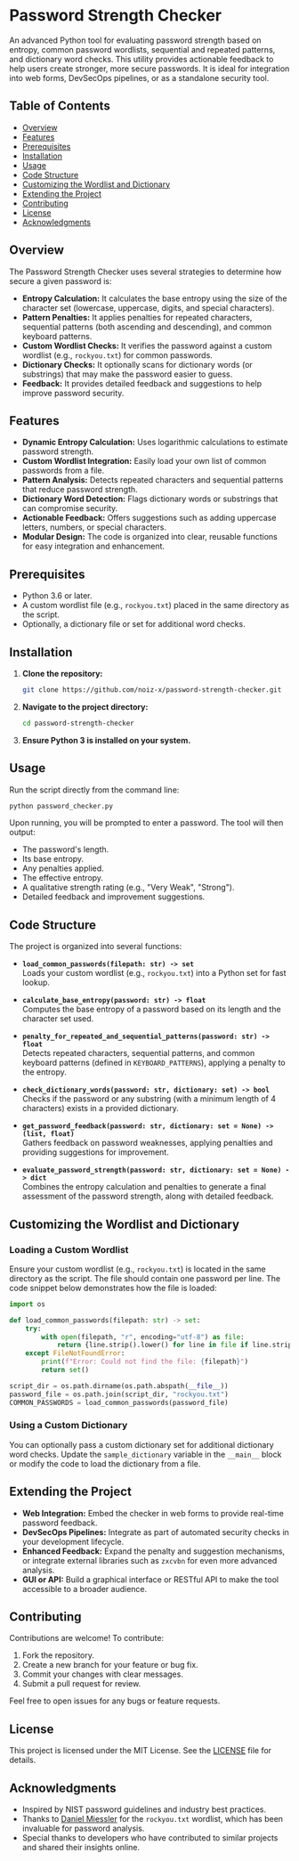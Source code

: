 # Password Strength Checker

An advanced Python tool for evaluating password strength based on entropy, common password wordlists, sequential and repeated patterns, and dictionary word checks. This utility provides actionable feedback to help users create stronger, more secure passwords. It is ideal for integration into web forms, DevSecOps pipelines, or as a standalone security tool.

## Table of Contents

- [Overview](#overview)
- [Features](#features)
- [Prerequisites](#prerequisites)
- [Installation](#installation)
- [Usage](#usage)
- [Code Structure](#code-structure)
- [Customizing the Wordlist and Dictionary](#customizing-the-wordlist-and-dictionary)
- [Extending the Project](#extending-the-project)
- [Contributing](#contributing)
- [License](#license)
- [Acknowledgments](#acknowledgments)

## Overview

The Password Strength Checker uses several strategies to determine how secure a given password is:

- **Entropy Calculation:** It calculates the base entropy using the size of the character set (lowercase, uppercase, digits, and special characters).
- **Pattern Penalties:** It applies penalties for repeated characters, sequential patterns (both ascending and descending), and common keyboard patterns.
- **Custom Wordlist Checks:** It verifies the password against a custom wordlist (e.g., `rockyou.txt`) for common passwords.
- **Dictionary Checks:** It optionally scans for dictionary words (or substrings) that may make the password easier to guess.
- **Feedback:** It provides detailed feedback and suggestions to help improve password security.

## Features

- **Dynamic Entropy Calculation:** Uses logarithmic calculations to estimate password strength.
- **Custom Wordlist Integration:** Easily load your own list of common passwords from a file.
- **Pattern Analysis:** Detects repeated characters and sequential patterns that reduce password strength.
- **Dictionary Word Detection:** Flags dictionary words or substrings that can compromise security.
- **Actionable Feedback:** Offers suggestions such as adding uppercase letters, numbers, or special characters.
- **Modular Design:** The code is organized into clear, reusable functions for easy integration and enhancement.

## Prerequisites

- Python 3.6 or later.
- A custom wordlist file (e.g., `rockyou.txt`) placed in the same directory as the script.
- Optionally, a dictionary file or set for additional word checks.

## Installation

1. **Clone the repository:**

   ```bash
   git clone https://github.com/noiz-x/password-strength-checker.git
   ```

2. **Navigate to the project directory:**

   ```bash
   cd password-strength-checker
   ```

3. **Ensure Python 3 is installed on your system.**

## Usage

Run the script directly from the command line:

```bash
python password_checker.py
```

Upon running, you will be prompted to enter a password. The tool will then output:

- The password's length.
- Its base entropy.
- Any penalties applied.
- The effective entropy.
- A qualitative strength rating (e.g., "Very Weak", "Strong").
- Detailed feedback and improvement suggestions.

## Code Structure

The project is organized into several functions:

- **`load_common_passwords(filepath: str) -> set`**  
  Loads your custom wordlist (e.g., `rockyou.txt`) into a Python set for fast lookup.

- **`calculate_base_entropy(password: str) -> float`**  
  Computes the base entropy of a password based on its length and the character set used.

- **`penalty_for_repeated_and_sequential_patterns(password: str) -> float`**  
  Detects repeated characters, sequential patterns, and common keyboard patterns (defined in `KEYBOARD_PATTERNS`), applying a penalty to the entropy.

- **`check_dictionary_words(password: str, dictionary: set) -> bool`**  
  Checks if the password or any substring (with a minimum length of 4 characters) exists in a provided dictionary.

- **`get_password_feedback(password: str, dictionary: set = None) -> (list, float)`**  
  Gathers feedback on password weaknesses, applying penalties and providing suggestions for improvement.

- **`evaluate_password_strength(password: str, dictionary: set = None) -> dict`**  
  Combines the entropy calculation and penalties to generate a final assessment of the password strength, along with detailed feedback.

## Customizing the Wordlist and Dictionary

### Loading a Custom Wordlist

Ensure your custom wordlist (e.g., `rockyou.txt`) is located in the same directory as the script. The file should contain one password per line. The code snippet below demonstrates how the file is loaded:

```python
import os

def load_common_passwords(filepath: str) -> set:
    try:
        with open(filepath, "r", encoding="utf-8") as file:
            return {line.strip().lower() for line in file if line.strip()}
    except FileNotFoundError:
        print(f"Error: Could not find the file: {filepath}")
        return set()

script_dir = os.path.dirname(os.path.abspath(__file__))
password_file = os.path.join(script_dir, "rockyou.txt")
COMMON_PASSWORDS = load_common_passwords(password_file)
```

### Using a Custom Dictionary

You can optionally pass a custom dictionary set for additional dictionary word checks. Update the `sample_dictionary` variable in the `__main__` block or modify the code to load the dictionary from a file.

## Extending the Project

- **Web Integration:** Embed the checker in web forms to provide real-time password feedback.
- **DevSecOps Pipelines:** Integrate as part of automated security checks in your development lifecycle.
- **Enhanced Feedback:** Expand the penalty and suggestion mechanisms, or integrate external libraries such as `zxcvbn` for even more advanced analysis.
- **GUI or API:** Build a graphical interface or RESTful API to make the tool accessible to a broader audience.

## Contributing

Contributions are welcome! To contribute:

1. Fork the repository.
2. Create a new branch for your feature or bug fix.
3. Commit your changes with clear messages.
4. Submit a pull request for review.

Feel free to open issues for any bugs or feature requests.

## License

This project is licensed under the MIT License. See the [LICENSE](LICENSE) file for details.

## Acknowledgments

- Inspired by NIST password guidelines and industry best practices.
- Thanks to [Daniel Miessler](https://github.com/danielmiessler) for the `rockyou.txt` wordlist, which has been invaluable for password analysis.
- Special thanks to developers who have contributed to similar projects and shared their insights online.
